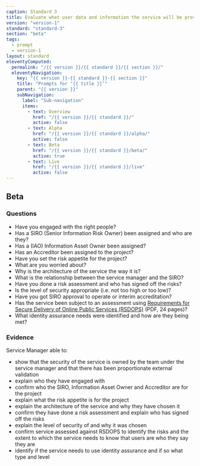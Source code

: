 ```yaml
---
caption: Standard 3
title: Evaluate what user data and information the service will be providing or storing, and address the security level, legal responsibilities, and risks associated with the service (consulting with experts where appropriate).
version: "version-1"
standard: "standard-3"
section: "beta"
tags:
  - prompt
  - version-1
layout: standard
eleventyComputed:
  permalink: "/{{ version }}/{{ standard }}/{{ section }}/"
  eleventyNavigation:
    key: "{{ version }}-{{ standard }}-{{ section }}"
    title: "Prompts for ‘{{ title }}’"
    parent: "{{ version }}"
    subNavigation:
      label: "Sub-navigation"
      items:
        - text: Overview
          href: "/{{ version }}/{{ standard }}/"
          active: false
        - text: Alpha
          href: "/{{ version }}/{{ standard }}/alpha/"
          active: false
        - text: Beta
          href: "/{{ version }}/{{ standard }}/beta/"
          active: true
        - text: Live
          href: "/{{ version }}/{{ standard }}/live"
          active: false
---
```


## Beta

### Questions

- Have you engaged with the right people?
- Has a SIRO (Senior Information Risk Owner) been assigned and who are they?
- Has a (IAO) Information Asset Owner been assigned?
- Has an Accreditor been assigned to the project?
- Have you set the risk appetite for the project?
- What are you worried about?
- Why is the architecture of the service the way it is?
- What is the relationship between the service manager and the SIRO?
- Have you done a risk assessment and who has signed off the risks?
- Is the level of security appropriate (i.e. not too high or too low)?
- Have you got SIRO approval to operate or interim accreditation?
- Has the service been subject to an assessment using [Requirements for Secure Delivery of Online Public Services (RSDOPS)](https://www.gov.uk/government/uploads/system/uploads/attachment_data/file/270969/GPG_43_RSDOPS_Annex_A__issue_1.1_Dec_2012.pdf) (PDF, 24 pages)?
- What identity assurance needs were identified and how are they being met?

### Evidence

Service Manager able to:

- show that the security of the service is owned by the team under the service manager and that there has been proportionate external validation
- explain who they have engaged with
- confirm who the SIRO, Information Asset Owner and Accreditor are for the project
- explain what the risk appetite is for the project
- explain the architecture of the service and why they have chosen it
- confirm they have done a risk assessment and explain who has signed off the risks
- explain the level of security of and why it was chosen
- confirm service assessed against RSDOPS to identify the risks and the extent to which the service needs to know that users are who they say they are
- identify if the service needs to use identity assurance and if so what type and level
